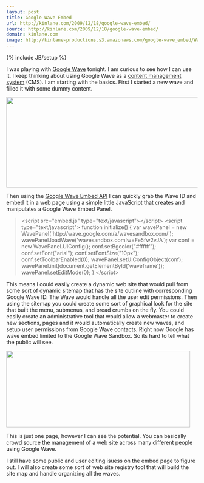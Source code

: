 ```yaml
---
layout: post
title: Google Wave Embed
url: http://kinlane.com/2009/12/18/google-wave-embed/
source: http://kinlane.com/2009/12/18/google-wave-embed/
domain: kinlane.com
image: http://kinlane-productions.s3.amazonaws.com/google-wave_embed/Wave-CMS-Editor.jpg
---
```

{% include JB/setup %}<p>
     I was playing with <a href="http://wave.google.com">Google Wave</a> tonight. I am curious to see how I can use it. I keep thinking about using Google Wave as a <a class="zem_slink"
        title="Content management system"
        rel="wikipedia"
        href="http://en.wikipedia.org/wiki/Content_management_system">content management system</a> (CMS). I am starting with the basics. First I started a new wave and filled it with some dummy content.
</p>

<p class="c1">
     <img class="aligncenter"
        title="Google Wave CMS Editor"
        src="http://kinlane-productions.s3.amazonaws.com/google-wave_embed/Wave-CMS-Editor.jpg"
        alt=""
        width="536"
        height="238" />
</p>

<p>
     Then using the <a href="http://code.google.com/apis/wave/embed/">Google Wave Embed API</a> I can quickly grab the Wave ID and embed it in a web page using a simple little JavaScript that creates and manipulates a Google Wave Embed Panel.
</p>

<blockquote>
     <p>
          &lt;script src="embed.js" type="text/javascript"&gt;&lt;/script&gt; &lt;script type="text/javascript"&gt; function initialize() { var wavePanel = new WavePanel('http://wave.google.com/a/wavesandbox.com/'); wavePanel.loadWave('wavesandbox.com!w+Fe5fw2vJA'); var conf = new WavePanel.UIConfig(); conf.setBgcolor("#ffffff"); conf.setFont("arial"); conf.setFontSize("10px"); conf.setToolbarEnabled(0); wavePanel.setUIConfigObject(conf); wavePanel.init(document.getElementById('waveframe')); wavePanel.setEditMode(0); } &lt;/script&gt;
     </p>
</blockquote>

<p>
     This means I could easily create a dynamic web site that would pull from some sort of dynamic sitemap that has the site outline with corresponding Google Wave ID. The Wave would handle all the user edit permissions. Then using the sitemap you could create some sort of graphical look for the site that built the menu, submenus, and bread crumbs on the fly. You could easily create an administrative tool that would allow a webmaster to create new sections, pages and it would automatically create new waves, and setup user permissions from Google Wave contacts. Right now Google has wave embed limited to the Google Wave Sandbox. So its hard to tell what the public will see.
</p>

<p class="c1">
     <img class="aligncenter"
        title="Wave-CMS-Editor-Embed"
        src="http://kinlane-productions.s3.amazonaws.com/google-wave_embed/Wave-CMS-Editor-Embed.jpg"
        alt=""
        width="484"
        height="202" />
</p>

<p class="c2">
     This is just one page, however I can see the potential. You can basically crowd source the management of a web site across many different people using Google Wave.
</p>

<p class="c2">
     I still have some public and user editing isuess on the embed page to figure out. I will also create some sort of web site registry tool that will build the site map and handle organizing all the waves.
</p>